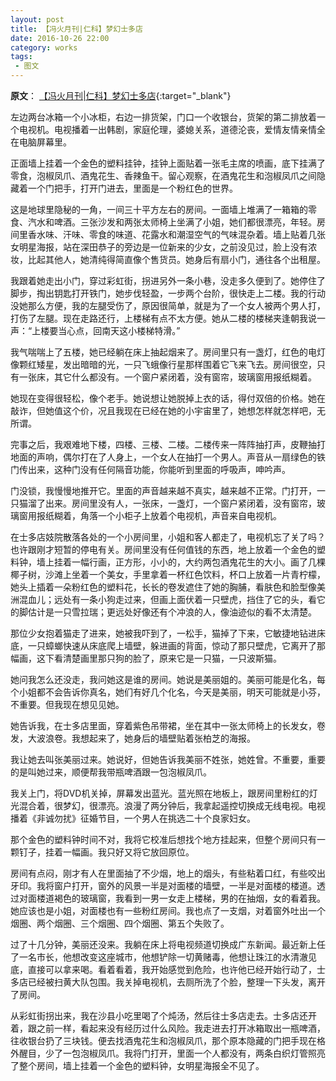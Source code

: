 ```yaml
---
layout: post
title: 【冯火月刊|仁科】梦幻士多店
date: 2016-10-26 22:00
category: works
tags:
 - 图文
---
```

**原文**：
[【冯火月刊|仁科】梦幻士多店](https://mp.weixin.qq.com/s?__biz=MjM5MzExODExNA==&mid=2654163038&idx=7&sn=a05dae6b099508765de2e16e589f2a82&scene=21#wechat_redirect){:target="_blank"}

左边两台冰箱一个小冰柜，右边一排货架，门口一个收银台，货架的第二排放着一个电视机。电视播着一出韩剧，家庭伦理，婆媳关系，道德沦丧，爱情友情亲情全在电脑屏幕里。

正面墙上挂着一个金色的塑料挂钟，挂钟上面贴着一张毛主席的喷画，底下挂满了零食，泡椒凤爪、酒鬼花生、香辣鱼干。留心观察，在酒鬼花生和泡椒凤爪之间隐藏着一个门把手，打开门进去，里面是一个粉红色的世界。

这是地球里隐秘的一角，一间三十平方左右的房间。一面墙上堆满了一箱箱的零食、汽水和啤酒。三张沙发和两张太师椅上坐满了小姐，她们都很漂亮，年轻。房间里香水味、汗味、零食的味道、花露水和潮湿空气的气味混杂着。墙上贴着几张女明星海报，站在深田恭子的旁边是一位新来的少女，之前没见过，脸上没有浓妆，比起其他人，她清纯得简直像个售货员。她身后有扇小门，通往各个出租屋。

我跟着她走出小门，穿过彩虹街，拐进另外一条小巷，没走多久便到了。她停住了脚步，掏出钥匙打开铁门，她步伐轻盈，一步两个台阶，很快走上二楼。我的行动没她那么方便，我的左腿受伤了，原因很简单，就是为了一个女人被两个男人打，打伤了左腿。现在走路还行，上楼梯有点不太方便。她从二楼的楼梯夹逢朝我说一声：“上楼要当心点，回南天这小楼梯特滑。”

我气喘喘上了五楼，她已经躺在床上抽起烟来了。房间里只有一盏灯，红色的电灯像颗红矮星，发出暗暗的光，一只飞蛾像行星那样围着它飞来飞去。房间很空，只有一张床，其它什么都没有。一个窗户紧闭着，没有窗帘，玻璃窗用报纸糊着。

她现在变得很轻松，像个老手。她说想让她脱掉上衣的话，得付双倍的价格。她在敲诈，但她值这个价，况且我现在已经在她的小宇宙里了，她想怎样就怎样吧，无所谓。

完事之后，我艰难地下楼，四楼、三楼、二楼。二楼传来一阵阵抽打声，皮鞭抽打地面的声响，偶尔打在了人身上，一个女人在抽打一个男人。声音从一扇绿色的铁门传出来，这种门没有任何隔音功能，你能听到里面的呼吸声，呻吟声。

门没锁，我慢慢地推开它。里面的声音越来越不真实，越来越不正常。门打开，一只猫溜了出来。房间里没有人，一张床，一盏灯，一个窗户紧闭着，没有窗帘，玻璃窗用报纸糊着，角落一个小柜子上放着个电视机，声音来自电视机。

在士多店妓院散落各处的一个小房间里，小姐和客人都走了，电视机忘了关了吗？也许跟刚才短暂的停电有关。房间里没有任何值钱的东西，地上放着一个金色的塑料钟，墙上挂着一幅行画，正方形，小小的，大约两包酒鬼花生的大小。画了几棵椰子树，沙滩上坐着一个美女，手里拿着一杯红色饮料，杯口上放着一片青柠檬，她头上插着一朵粉红色的塑料花，长长的卷发遮住了她的胸脯，看肤色和脸型像美洲混血儿；远处有一条小狗走过来，但画上面伏着一只壁虎，挡住了它的头，看它的脚估计是一只雪拉瑞；更远处好像还有个冲浪的人，像油迹似的看不太清楚。

那位少女抱着猫走了进来，她被我吓到了，一松手，猫掉了下来，它敏捷地钻进床底，一只蟑螂快速从床底爬上墙壁，躲进画的背面，惊动了那只壁虎，它离开了那幅画，这下看清楚画里那只狗的脸了，原来它是一只猫，一只波斯猫。

她问我怎么还没走，我问她这是谁的房间。她说是美丽姐的。美丽可能是化名，每个小姐都不会告诉你真名，她们有好几个化名，今天是美丽，明天可能就是小芬，不重要。但我现在想见见她。

她告诉我，在士多店里面，穿着紫色吊带裙，坐在其中一张太师椅上的长发女，卷发，大波浪卷。我想起来了，她身后的墙壁贴着张柏芝的海报。

我让她去叫张美丽过来。她说好，但她告诉我美丽不姓张，她姓曾。不重要，重要的是叫她过来，顺便帮我带瓶啤酒跟一包泡椒凤爪。

我关上门，将DVD机关掉，屏幕发出蓝光。蓝光照在地板上，跟房间里粉红的灯光混合着，很梦幻，很漂亮。浪漫了两分钟后，我拿起遥控切换成无线电视。电视播着《非诚勿扰》征婚节目，一个男人在挑选二十个良家妇女。

那个金色的塑料钟时间不对，我将它校准后想找个地方挂起来，但整个房间只有一颗钉子，挂着一幅画。我只好又将它放回原位。

房间有点闷，刚才有人在里面抽了不少烟，地上的烟头，有些粘着口红，有些咬出牙印。我将窗户打开，窗外的风景一半是对面楼的墙壁，一半是对面楼的楼道。透过对面楼道褐色的玻璃窗，我看到一男一女走上楼梯，男的在抽烟，女的看着我。她应该也是小姐，对面楼也有一些粉红房间。我也点了一支烟，对着窗外吐出一个烟圈、两个烟圈、三个烟圈、四个烟圈、第五个失败了。

过了十几分钟，美丽还没来。我躺在床上将电视频道切换成广东新闻。最近新上任了一名市长，他想改变这座城市，他想铲除一切黄赌毒，他想让珠江的水清澈见底，直接可以拿来喝。看着看着，我开始感觉到危险，也许他已经开始行动了，士多店已经被扫黄大队包围。我关掉电视机，去厕所洗了个脸，整理一下头发，离开了房间。

从彩虹街拐出来，我在沙县小吃里喝了个炖汤，然后往士多店走去。士多店还开着，跟之前一样，看起来没有经历过什么风险。我走进去打开冰箱取出一瓶啤酒，往收银台扔了三块钱。便去找酒鬼花生和泡椒凤爪，那个原本隐藏的门把手现在格外醒目，少了一包泡椒凤爪。我将门打开，里面一个人都没有，两条白织灯管照亮了整个房间，墙上挂着一个金色的塑料钟，女明星海报全不见了。
